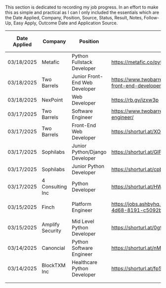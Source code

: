 This section is dedicated to recording my job progress. In an effort to make this as simple and practical as I can I only included the essentials which are the Date Applied, Company, Position, Source, Status, Result, Notes, Follow-Up, Easy Apply, Outcome Date and Application Source. 

| Date Applied | Company          | Position                       | Source                                                               | Status   | Result   | Notes                    | Follow-Up | Easy Apply | Outcome Date | Application Source | Cover Letter Sent |
| ------------ | ---------------- | ------------------------------ | -------------------------------------------------------------------- | -------- | -------- | ------------------------ | --------- | ---------- | ------------ | ------------------ | ----------------- |
| 03/18/2025   | Metafic          | Python Fullstack Developer     | https://metafic.co/python-fullstack-developer/                       | Applied  |          |                          |           | No         |              | Company Website    | N/A               |
| 03/18/2025   | Two Barrels      | Junior Front-End Web Developer | https://www.twobarrels.com/jobs/software/junior-front-end-developer/ | Applied  |          |                          |           | No         |              | Company Website    | Yes               |
| 03/18/2025   | NexPoint         | Web Developer                  | https://rb.gy/izxw3p                                                 | Applied  |          |                          |           | Yes        |              | LinkedIn           | N/A               |
| 03/17/2025   | Two Barrels      | Software Engineer              | https://www.twobarrels.com/jobs/software/software-engineer/          | Applied  |          |                          |           | No         |              | Company Website    | Yes               |
| 03/17/2025   | Two Barrels      | Front-End Web Developer        | https://shorturl.at/XOmuR                                            | Applied  |          |                          |           | No         |              | Company Website    | Yes               |
| 03/17/2025   | Sophilabs        | Junior Python/Django Developer | https://shorturl.at/GIFuo                                            | Applied  |          |                          |           | No         |              | Company Website    |                   |
| 03/17/2025   | Sophilabs        | Junior Python Developer        | https://shorturl.at/cpbxU                                            | Applied  |          |                          |           | No         |              | Company Website    |                   |
| 03/17/2025   | 4 Consulting Inc | Python Developer               | https://shorturl.at/HWmDQ                                            | Applied  |          |                          |           | Yes        |              | Dice               | N/A               |
| 03/15/2025   | Finch            | Platform Engineer              | https://jobs.ashbyhq.com/finch/cb483313-e6dd-4d68-8191-c5092b569151  | Rejected | No Offer | Rejection email received | N/A       | No         | 03/16/2025   | Company Website    | No                |
| 03/15/2025   | Amplify Security | Mid Level Python Developer     | https://shorturl.at/0g9tW                                            | Applied  |          |                          |           | Yes        |              | LinkedIn           | N/A               |
| 03/14/2025   | Canoncial        | Python Software Engineer       | https://shorturl.at/nMtmo                                            | Rejected | No Offer | Rejection email received | N/A       | Yes        | 03/16/2025   | LinkedIn           | N/A               |
| 03/14/2025   | BlockTXM Inc     | Healthcare Python Developer    | https://shorturl.at/fp5Ig                                            | Rejected | No Offer | Rejection email received | N/A       | Yes        | 03/17/2025   | LinkedIn           | N/A               |
|              |                  |                                |                                                                      |          |          |                          |           |            |              |                    |                   |
|              |                  |                                |                                                                      |          |          |                          |           |            |              |                    |                   |
